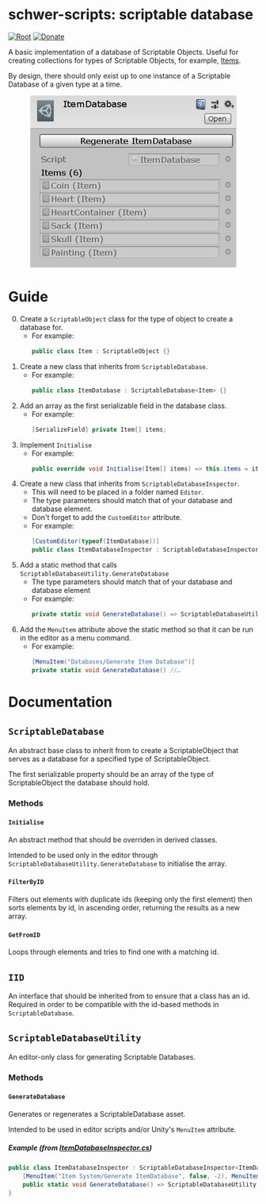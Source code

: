 # schwer-scripts: scriptable database
[![Root](https://img.shields.io/badge/Root-schwer--scripts-0366D6.svg)](/../../) [![Donate](https://img.shields.io/badge/Donate-PayPal-brightgreen.svg)](https://www.paypal.com/donate?hosted_button_id=NYFKAS24D4MJS)

A basic implementation of a database of Scriptable Objects. Useful for creating collections for types of Scriptable Objects, for example, [Items](/schwer-scripts/ItemSystem).

By design, there should only exist up to one instance of a Scriptable Database of a given type at a time.

<center><img alt="screenshot of the inspector for a scriptable database" src="https://github.com/itsschwer/schwer-scripts/blob/master/screen-captures/database_inspector.png?raw=true"></img></center>

# Guide
0. Create a `ScriptableObject` class for the type of object to create a database for.
    - For example:
        ```cs
        public class Item : ScriptableObject {}
        ```
1. Create a new class that inherits from `ScriptableDatabase`.
    - For example:
        ```cs
        public class ItemDatabase : ScriptableDatabase<Item> {}
        ```
2. Add an array as the first serializable field in the database class.
    - For example:
        ```cs
        [SerializeField] private Item[] items;
        ```
3. Implement `Initialise`
    - For example:
        ```cs
        public override void Initialise(Item[] items) => this.items = items;
        ```
4. Create a new class that inherits from `ScriptableDatabaseInspector`.
    - This will need to be placed in a folder named `Editor`.
    - The type parameters should match that of your database and database element.
    - Don't forget to add the `CustomEditor` attribute.
    - For example:
        ```cs
        [CustomEditor(typeof(ItemDatabase))]
        public class ItemDatabaseInspector : ScriptableDatabaseInspector<ItemDatabase, Item> {}
        ```
5. Add a static method that calls `ScriptableDatabaseUtility.GenerateDatabase`
    - The type parameters should match that of your database and database element
    - For example:
        ```cs
        private static void GenerateDatabase() => ScriptableDatabaseUtility.GenerateDatabase<ItemDatabase, Item>();
        ```
6. Add the `MenuItem` attribute above the static method so that it can be run in the editor as a menu command.
    - For example:
        ```cs
        [MenuItem("Databases/Generate Item Database")]
        private static void GenerateDatabase() //…
        ```

# Documentation

## `ScriptableDatabase`
An abstract base class to inherit from to create a ScriptableObject that serves as a database for a specified type of ScriptableObject.

The first serializable property should be an array of the type of ScriptableObject the database should hold.

### Methods
#### `Initialise`
An abstract method that should be overriden in derived classes.

Intended to be used only in the editor through `ScriptableDatabaseUtility.GenerateDatabase` to initialise the array.
#### `FilterByID`
Filters out elements with duplicate ids (keeping only the first element) then sorts elements by id, in ascending order, returning the results as a new array.
#### `GetFromID`
Loops through elements and tries to find one with a matching id.

## `IID`
An interface that should be inherited from to ensure that a class has an id. Required in order to be compatible with the id-based methods in `ScriptableDatabase`.

## `ScriptableDatabaseUtility`
An editor-only class for generating Scriptable Databases.

### Methods
#### `GenerateDatabase`
Generates or regenerates a ScriptableDatabase asset.

Intended to be used in editor scripts and/or Unity's `MenuItem` attribute.
##### Example *(from [ItemDatabaseInspector.cs](/schwer-scripts/ItemSystem/Editor/ItemDatabaseInspector.cs))*
```cs
public class ItemDatabaseInspector : ScriptableDatabaseInspector<ItemDatabase, Item> {
    [MenuItem("Item System/Generate ItemDatabase", false, -2), MenuItem("Assets/Create/Item System/ItemDatabase", false, -11)]
    public static void GenerateDatabase() => ScriptableDatabaseUtility.GenerateDatabase<ItemDatabase, Item>();
}
```
